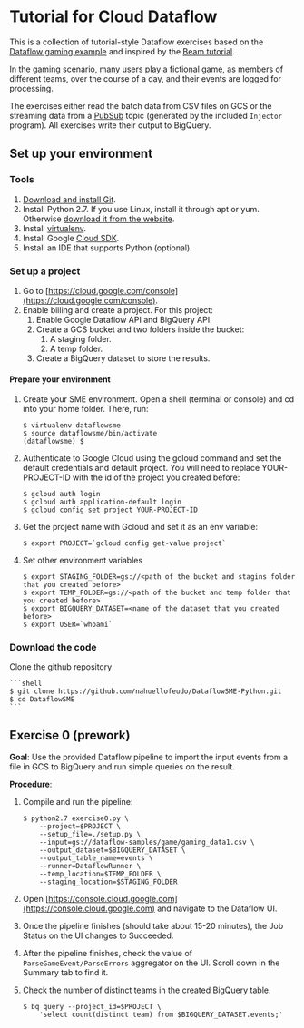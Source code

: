 # Tutorial for Cloud Dataflow

This is a collection of tutorial-style Dataflow exercises based on the [Dataflow
gaming
example](https://github.com/GoogleCloudPlatform/DataflowJavaSDK-examples/blob/master/src/main/java8/com/google/cloud/dataflow/examples/complete/game/README.md)
and inspired by the [Beam tutorial](https://github.com/eljefe6a/beamexample).

In the gaming scenario, many users play a fictional game, as members of
different teams, over the course of a day, and their events are logged for
processing.

The exercises either read the batch data from CSV files on GCS or the streaming
data from a [PubSub](https://cloud.google.com/pubsub/) topic (generated by the
included `Injector` program). All exercises write their output to BigQuery.

## Set up your environment

### Tools

1.  [Download and install Git](https://git-scm.com/downloads).
1.  Install Python 2.7. If you use Linux, install it through apt or yum. Otherwise [download it from the website](https://www.python.org/downloads/release/python-2715/).
1.  Install [virtualenv](https://virtualenv.pypa.io/en/stable/).
1.  Install Google [Cloud SDK](https://cloud.google.com/sdk/).
1.  Install an IDE that supports Python (optional).

### Set up a project

1.  Go to [https://cloud.google.com/console](https://cloud.google.com/console).
1.  Enable billing and create a project. For this project:
    1.  Enable Google Dataflow API and BigQuery API.
    1.  Create a GCS bucket and two folders inside the bucket:
        1. A staging folder.
        1. A temp folder.
    1.  Create a BigQuery dataset to store the results.

#### Prepare your environment

1. Create your SME environment. Open a shell (terminal or console) and cd into your home folder. 
There, run:

    ```shell
    $ virtualenv dataflowsme
    $ source dataflowsme/bin/activate
    (dataflowsme) $
    ```

1. Authenticate to Google Cloud using the gcloud command and set the default credentials and 
default project. You will need to replace YOUR-PROJECT-ID with the id of the project 
you created before:

    ```shell
    $ gcloud auth login
    $ gcloud auth application-default login
    $ gcloud config set project YOUR-PROJECT-ID
    ```
    
1. Get the project name with Gcloud and set it as an env variable:
    ```shell
    $ export PROJECT=`gcloud config get-value project`
    ```
    
1. Set other environment variables
    ```shell
    $ export STAGING_FOLDER=gs://<path of the bucket and stagins folder that you created before>
    $ export TEMP_FOLDER=gs://<path of the bucket and temp folder that you created before>
    $ export BIGQUERY_DATASET=<name of the dataset that you created before>
    $ export USER=`whoami`
    ```

### Download the code

Clone the github repository

    ```shell
    $ git clone https://github.com/nahuellofeudo/DataflowSME-Python.git
    $ cd DataflowSME
    ```

## Exercise 0 (prework)

**Goal**: Use the provided Dataflow pipeline to import the input events from a file in GCS to
BigQuery and run simple queries on the result.

**Procedure**:

1.  Compile and run the pipeline:

    ```shell
    $ python2.7 exercise0.py \
        --project=$PROJECT \
        --setup_file=./setup.py \
        --input=gs://dataflow-samples/game/gaming_data1.csv \
        --output_dataset=$BIGQUERY_DATASET \
        --output_table_name=events \
        --runner=DataflowRunner \
        --temp_location=$TEMP_FOLDER \
        --staging_location=$STAGING_FOLDER 
    ```

1.  Open [https://console.cloud.google.com](https://console.cloud.google.com) and navigate to the Dataflow UI.

1.  Once the pipeline finishes (should take about 15-20 minutes), the Job Status
    on the UI changes to Succeeded.

1.  After the pipeline finishes, check the value of `ParseGameEvent/ParseErrors`
    aggregator on the UI. Scroll down in the Summary tab to find it. 

1.  Check the number of distinct teams in the created BigQuery table.

    ```shell
    $ bq query --project_id=$PROJECT \
        'select count(distinct team) from $BIGQUERY_DATASET.events;'
    ```
